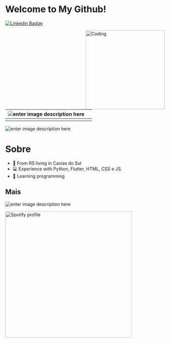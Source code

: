 # Welcome to My Github!
[![Linkedin Badge](https://camo.githubusercontent.com/10fa1f6bcbe99ea48fdba7b4c25d14ec2518f02e/68747470733a2f2f696d672e736869656c64732e696f2f62616467652f2d4c696e6b6564496e2d626c75653f7374796c653d666c61742d737175617265266c6f676f3d4c696e6b6564696e266c6f676f436f6c6f723d7768697465266c696e6b3d68747470733a2f2f7777772e6c696e6b6564696e2e636f6d2f696e2f64617669642d73616e746f732d6134383230343162322f)](https://www.linkedin.com/in/henrique-wagner-061515137/)

<img alt="Coding" src="https://media.giphy.com/media/vFKqnCdLPNOKc/giphy.gif" align="right" height="250" align="right"/>


|  ![enter image description here](https://github-readme-stats.vercel.app/api/top-langs/?username=ikewagner&layout=compact)|  |
|--|--|
|  |  |

![enter image description here](https://github-readme-stats.vercel.app/api?username=ikewagner&show_icons=true&theme=radical)


# Sobre

-   📍 From RS living in Caxias do Sul 
-   💻 Experience with Python, Flutter, HTML, CSS e JS.
-   🌈 Learning programming

## Mais 

![enter image description here](https://dyn-qrcode.vercel.app/api?url=https://github.com/ikewagner)


[<img src="https://readme-spotify-status-sooty.vercel.app/api/run-spotify-status" alt="Spotify profile" width="400" align="left"/>](https://open.spotify.com/user/wagner.ike)
